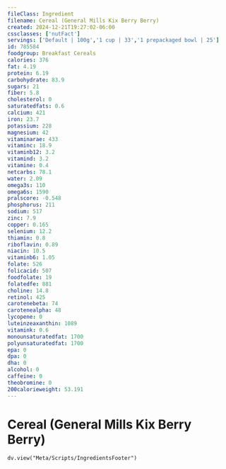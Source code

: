 ```yaml
---
fileClass: Ingredient
filename: Cereal (General Mills Kix Berry Berry)
created: 2024-12-21T19:27:02-06:00
cssclasses: ['nutFact']
servings: ['Default | 100g','1 cup | 33','1 prepackaged bowl | 25']
id: 785584
foodgroup: Breakfast Cereals
calories: 376
fat: 4.19
protein: 6.19
carbohydrate: 83.9
sugars: 21
fiber: 5.8
cholesterol: 0
saturatedfats: 0.6
calcium: 421
iron: 23.7
potassium: 228
magnesium: 42
vitaminarae: 433
vitaminc: 18.9
vitaminb12: 3.2
vitamind: 3.2
vitamine: 0.4
netcarbs: 78.1
water: 2.09
omega3s: 110
omega6s: 1590
pralscore: -0.548
phosphorus: 211
sodium: 517
zinc: 7.9
copper: 0.165
selenium: 12.2
thiamin: 0.8
riboflavin: 0.89
niacin: 10.5
vitaminb6: 1.05
folate: 526
folicacid: 507
foodfolate: 19
folatedfe: 881
choline: 14.8
retinol: 425
carotenebeta: 74
carotenealpha: 48
lycopene: 0
luteinzeaxanthin: 1089
vitamink: 0.6
monounsaturatedfat: 1700
polyunsaturatedfat: 1700
epa: 0
dpa: 0
dha: 0
alcohol: 0
caffeine: 0
theobromine: 0
200calorieweight: 53.191
---
```


# Cereal (General Mills Kix Berry Berry)

```dataviewjs
dv.view("Meta/Scripts/IngredientsFooter")
```